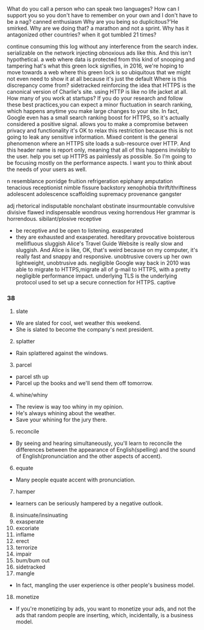 What do you call a person who can speak two languages?
How can I support you so you don't have to remember on your own and I don't have to be a nag?
canned enthusiasm
Why are you being so duplicitous?'He smirked.
Why are we doing that?
a marathon and not a sprint.
Why has it antagonized other countries?
when it got tumbled 21 times?

continue consuming this log without any interference from the search index.
serializable
on the network injecting obnoxious ads like this.
And this isn't hypothetical.
a web where data is protected from this kind of snooping and tampering
hat's what this green lock signifies,
in 2016, we're hoping to move towards a web where this green lock is so ubiquitous that we might not even need to show it at all because it's just the default
Where is this discrepancy come from?
sidetracked
reinforcing the idea that HTTPS is the canonical version of Charlie's site.
using HTTP is like no life jacket at all.
How many of you work at startups?
If you do your research and follow these best practices,you can expect a minor fluctuation in search ranking, which happens anytime you make large changes to your site.
In fact, Google even has a small search ranking boost for HTTPS, so it's actually considered a positive signal.
allows you to make a compromise between privacy and functionality
it's OK to relax this restriction because this is not going to leak any sensitive information.
Mixed content is the general phenomenon where an HTTPS site loads a sub-resource over HTTP.
And this header name is report only, meaning that all of this happens invisibly to the user.
help you set up HTTPS as painlessly as possible.
So I'm going to be focusing mostly on the performance aspects.
I want you to think about the needs of your users as well.

n
resemblance
porridge
fruition
refrigeration
epiphany
amputation
tenacious
receptionist
nimble
fissure
backstory
xenophobia
thrift/thriftiness
adolescent
adolescence
scaffolding
supremacy
provenance
gangster


adj
rhetorical
indisputable
nonchalant
obstinate
insurmountable
convulsive
divisive
flawed
indispensable
wondrous
vexing
horrendous
Her grammar is horrendous.
sibilant/plosive
receptive
- be receptive and be open to listening.
exasperated
- they are exhausted and exasperated.
hereditary
provocative
boisterous
mellifluous
sluggish
Alice's Travel Guide Website is really slow and sluggish.
And Alice is like, OK, that's weird because on my computer,
it's really fast and snappy and responsive.
unobtrusive
covers up her own lightweight, unobtrusive ads.
negligible
 Google way back in 2010 was able to migrate to HTTPS,migrate all of g-mail to HTTPS, with a pretty negligible performance impact.
underlying
TLS is the underlying protocol used to set up a secure connection for HTTPS.
captive


### 38
1. slate
- We are slated for cool, wet weather this weekend.
- She is slated to become the company's next president.
2. splatter
- Rain splattered against the windows.
3. parcel
- parcel sth up
- Parcel up the books and we'll send them off tomorrow.
4. whine/whiny
- The review is way too whiny in my opinion.
- He's always whining about the weather.
- Save your whining for the jury there.
5. reconcile
- By seeing and hearing simultaneously, you'll learn to reconcile the differences between the appearance of English(spelling) and the sound of English(pronunciation and the other aspects of accent).
6. equate
- Many people equate accent with pronunciation.
7. hamper
- learners can be seriously hampered by a negative outlook.
8. insinuate/insinuating
9. exasperate
10. excoriate
11. inflame
12. erect
13. terrorize
14. impair
15. bum/bum out
16. sidetracked
17. mangle
-  In fact, mangling the user experience is other people's business model.
18. monetize
-  If you're monetizing by ads, you want to monetize your ads, and not the ads that random people are inserting, which, incidentally, is a business model.

